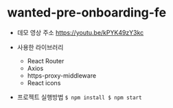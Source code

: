 # wanted-pre-onboarding-fe

- 데모 영상 주소
https://youtu.be/kPYK49zY3kc

- 사용한 라이브러리
  - React Router
  - Axios
  - https-proxy-middleware
  - React icons

- 프로젝트 실행방법
`$ npm install
$ npm start
`
